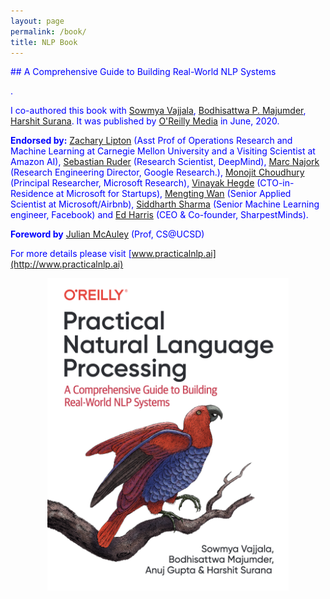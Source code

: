 ```yaml
---
layout: page
permalink: /book/
title: NLP Book
---
```


<span style="color:blue">
## A Comprehensive Guide to Building Real-World NLP Systems

</span>.

I co-authored this book with [Sowmya Vajjala](https://www.linkedin.com/in/sowmya-vajjala-2a38734/), [Bodhisattwa P. Majumder](http://www.majumderb.com/), [Harshit Surana](http://harshitsurana.com/). It was published by [O'Reilly Media](http://shop.oreilly.com/product/0636920262329.do) in June, 2020.

**Endorsed by:**
[Zachary Lipton](https://www.acmilab.org/people/zachary-lipton/) (Asst Prof of Operations Research and Machine Learning at Carnegie Mellon University and a Visiting Scientist at Amazon AI), [Sebastian Ruder](https://ruder.io/) (Research Scientist, DeepMind), [Marc Najork](http://marc.najork.org/) (Research Engineering Director, Google Research.), [Monojit Choudhury](https://www.microsoft.com/en-us/research/people/monojitc/) (Principal Researcher, Microsoft Research), [Vinayak Hegde](https://www.linkedin.com/in/vinayakh/) (CTO-in-Residence at Microsoft for Startups), [Mengting Wan](https://mengtingwan.github.io/) (Senior Applied Scientist at Microsoft/Airbnb), [Siddharth Sharma](https://www.linkedin.com/in/siddharth-sharma-31140210/) (Senior Machine Learning engineer, Facebook) and [Ed Harris](https://www.linkedin.com/in/e10is/) (CEO & Co-founder, SharpestMinds).

**Foreword by** [Julian McAuley](https://cseweb.ucsd.edu/~jmcauley/) (Prof, CS@UCSD)


For more details please visit [www.practicalnlp.ai](http://www.practicalnlp.ai)

<!-- 
<div class="col">
  <div class="col-md-8" markdown="1">
    lo bhai
  </div>
  <div class="col-md-4" markdown="1">
  <!-- ![Alt Text](../img/folder/blah.jpg) 
  <img height="500px" class="center-block" src="/images/PNLPbook.png">
  </div>
</div> 
-->

<p align="center">

<picture>
  <source srcset='/images/PNLPbook.webp' type='image/webp' />
  <img
    height="500px"
    src='/images/PNLPbook.jpg'
    alt='PNLP Book'>
</picture>

</p>

